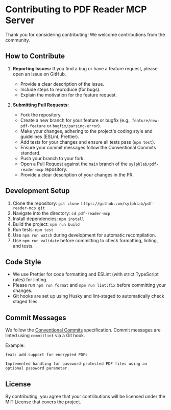 # Contributing to PDF Reader MCP Server

Thank you for considering contributing! We welcome contributions from the community.

## How to Contribute

1.  **Reporting Issues:** If you find a bug or have a feature request, please open an issue on GitHub.

    - Provide a clear description of the issue.
    - Include steps to reproduce (for bugs).
    - Explain the motivation for the feature request.

2.  **Submitting Pull Requests:**
    - Fork the repository.
    - Create a new branch for your feature or bugfix (e.g., `feature/new-pdf-feature` or `bugfix/parsing-error`).
    - Make your changes, adhering to the project's coding style and guidelines (ESLint, Prettier).
    - Add tests for your changes and ensure all tests pass (`npm test`).
    - Ensure your commit messages follow the Conventional Commits standard.
    - Push your branch to your fork.
    - Open a Pull Request against the `main` branch of the `sylphlab/pdf-reader-mcp` repository.
    - Provide a clear description of your changes in the PR.

## Development Setup

1.  Clone the repository: `git clone https://github.com/sylphlab/pdf-reader-mcp.git`
2.  Navigate into the directory: `cd pdf-reader-mcp`
3.  Install dependencies: `npm install`
4.  Build the project: `npm run build`
5.  Run tests: `npm test`
6.  Use `npm run watch` during development for automatic recompilation.
7.  Use `npm run validate` before committing to check formatting, linting, and tests.

## Code Style

- We use Prettier for code formatting and ESLint (with strict TypeScript rules) for linting.
- Please run `npm run format` and `npm run lint:fix` before committing your changes.
- Git hooks are set up using Husky and lint-staged to automatically check staged files.

## Commit Messages

We follow the [Conventional Commits](https://www.conventionalcommits.org/) specification. Commit messages are linted using `commitlint` via a Git hook.

Example:

```
feat: add support for encrypted PDFs

Implemented handling for password-protected PDF files using an optional password parameter.
```

## License

By contributing, you agree that your contributions will be licensed under the MIT License that covers the project.
